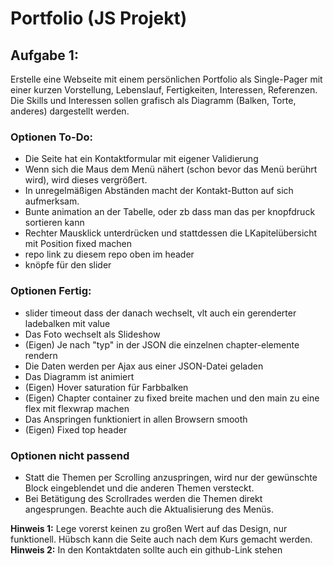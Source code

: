 # Portfolio (JS Projekt)

## Aufgabe 1:

Erstelle eine Webseite mit einem persönlichen Portfolio als Single-Pager mit einer kurzen Vorstellung, Lebenslauf, Fertigkeiten, Interessen, Referenzen. Die Skills und Interessen sollen grafisch als Diagramm (Balken, Torte, anderes) dargestellt werden.

### Optionen To-Do:

- Die Seite hat ein Kontaktformular mit eigener Validierung
- Wenn sich die Maus dem Menü nähert (schon bevor das Menü berührt wird), wird dieses vergrößert.
- In unregelmäßigen Abständen macht der Kontakt-Button auf sich aufmerksam.
- Bunte animation an der Tabelle, oder zb dass man das per knopfdruck sortieren kann
- Rechter Mausklick unterdrücken und stattdessen die LKapitelübersicht mit Position fixed machen
- repo link zu diesem repo oben im header
- knöpfe für den slider

### Optionen Fertig:

- slider timeout dass der danach wechselt, vlt auch ein gerenderter ladebalken mit value
- Das Foto wechselt als Slideshow
- (Eigen) Je nach "typ" in der JSON die einzelnen chapter-elemente rendern
- Die Daten werden per Ajax aus einer JSON-Datei geladen
- Das Diagramm ist animiert
- (Eigen) Hover saturation für Farbbalken
- (Eigen) Chapter container zu fixed breite machen und den main zu eine flex mit flexwrap machen
- Das Anspringen funktioniert in allen Browsern smooth
- (Eigen) Fixed top header

### Optionen nicht passend

- Statt die Themen per Scrolling anzuspringen, wird nur der gewünschte Block eingeblendet und die anderen Themen versteckt.
- Bei Betätigung des Scrollrades werden die Themen direkt angesprungen. Beachte auch die Aktualisierung des Menüs.

**Hinweis 1:** Lege vorerst keinen zu großen Wert auf das Design, nur funktionell. Hübsch kann die Seite auch nach dem Kurs gemacht werden.
**Hinweis 2:** In den Kontaktdaten sollte auch ein github-Link stehen
